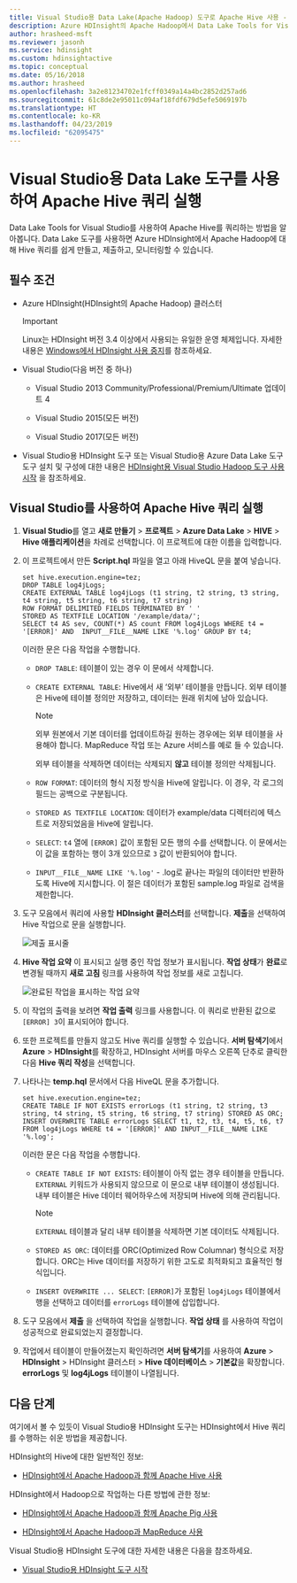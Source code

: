 ```yaml
---
title: Visual Studio용 Data Lake(Apache Hadoop) 도구로 Apache Hive 사용 - Azure HDInsight
description: Azure HDInsight의 Apache Hadoop에서 Data Lake Tools for Visual Studio를 사용하여 Apache Hive 쿼리를 실행하는 방법을 알아봅니다.
author: hrasheed-msft
ms.reviewer: jasonh
ms.service: hdinsight
ms.custom: hdinsightactive
ms.topic: conceptual
ms.date: 05/16/2018
ms.author: hrasheed
ms.openlocfilehash: 3a2e81234702e1fcff0349a14a4bc2852d257ad6
ms.sourcegitcommit: 61c8de2e95011c094af18fdf679d5efe5069197b
ms.translationtype: HT
ms.contentlocale: ko-KR
ms.lasthandoff: 04/23/2019
ms.locfileid: "62095475"
---
```

# <a name="run-apache-hive-queries-using-the-data-lake-tools-for-visual-studio"></a>Visual Studio용 Data Lake 도구를 사용하여 Apache Hive 쿼리 실행

Data Lake Tools for Visual Studio를 사용하여 Apache Hive를 쿼리하는 방법을 알아봅니다. Data Lake 도구를 사용하면 Azure HDInsight에서 Apache Hadoop에 대해 Hive 쿼리를 쉽게 만들고, 제출하고, 모니터링할 수 있습니다.

## <a id="prereq"></a>필수 조건

* Azure HDInsight(HDInsight의 Apache Hadoop) 클러스터

  > [!IMPORTANT]  
  > Linux는 HDInsight 버전 3.4 이상에서 사용되는 유일한 운영 체제입니다. 자세한 내용은 [Windows에서 HDInsight 사용 중지](../hdinsight-component-versioning.md#hdinsight-windows-retirement)를 참조하세요.

* Visual Studio(다음 버전 중 하나)

    * Visual Studio 2013 Community/Professional/Premium/Ultimate 업데이트 4

    * Visual Studio 2015(모든 버전)

    * Visual Studio 2017(모든 버전)

* Visual Studio용 HDInsight 도구 또는 Visual Studio용 Azure Data Lake 도구 도구 설치 및 구성에 대한 내용은 [HDInsight용 Visual Studio Hadoop 도구 사용 시작](apache-hadoop-visual-studio-tools-get-started.md) 을 참조하세요.

## <a id="run"></a> Visual Studio를 사용하여 Apache Hive 쿼리 실행

1. **Visual Studio**를 열고 **새로 만들기** > **프로젝트** > **Azure Data Lake** > **HIVE** > **Hive 애플리케이션**을 차례로 선택합니다. 이 프로젝트에 대한 이름을 입력합니다.

2. 이 프로젝트에서 만든 **Script.hql** 파일을 열고 아래 HiveQL 문을 붙여 넣습니다.

   ```hiveql
   set hive.execution.engine=tez;
   DROP TABLE log4jLogs;
   CREATE EXTERNAL TABLE log4jLogs (t1 string, t2 string, t3 string, t4 string, t5 string, t6 string, t7 string)
   ROW FORMAT DELIMITED FIELDS TERMINATED BY ' '
   STORED AS TEXTFILE LOCATION '/example/data/';
   SELECT t4 AS sev, COUNT(*) AS count FROM log4jLogs WHERE t4 = '[ERROR]' AND  INPUT__FILE__NAME LIKE '%.log' GROUP BY t4;
   ```

    이러한 문은 다음 작업을 수행합니다.

   * `DROP TABLE`: 테이블이 있는 경우 이 문에서 삭제합니다.

   * `CREATE EXTERNAL TABLE`: Hive에서 새 ‘외부’ 테이블을 만듭니다. 외부 테이블은 Hive에 테이블 정의만 저장하고, 데이터는 원래 위치에 남아 있습니다.

     > [!NOTE]  
     > 외부 원본에서 기본 데이터를 업데이트하길 원하는 경우에는 외부 테이블을 사용해야 합니다. MapReduce 작업 또는 Azure 서비스를 예로 들 수 있습니다.
     >
     > 외부 테이블을 삭제하면 데이터는 삭제되지 **않고** 테이블 정의만 삭제됩니다.

   * `ROW FORMAT`: 데이터의 형식 지정 방식을 Hive에 알립니다. 이 경우, 각 로그의 필드는 공백으로 구분됩니다.

   * `STORED AS TEXTFILE LOCATION`: 데이터가 example/data 디렉터리에 텍스트로 저장되었음을 Hive에 알립니다.

   * `SELECT`: `t4` 열에 `[ERROR]` 값이 포함된 모든 행의 수를 선택합니다. 이 문에서는 이 값을 포함하는 행이 3개 있으므로 `3` 값이 반환되어야 합니다.

   * `INPUT__FILE__NAME LIKE '%.log'` - .log로 끝나는 파일의 데이터만 반환하도록 Hive에 지시합니다. 이 절은 데이터가 포함된 sample.log 파일로 검색을 제한합니다.

3. 도구 모음에서 쿼리에 사용할 **HDInsight 클러스터**를 선택합니다. **제출**을 선택하여 Hive 작업으로 문을 실행합니다.

   ![제출 표시줄](./media/apache-hadoop-use-hive-visual-studio/toolbar.png)

4. **Hive 작업 요약** 이 표시되고 실행 중인 작업 정보가 표시됩니다. **작업 상태**가 **완료**로 변경될 때까지 **새로 고침** 링크를 사용하여 작업 정보를 새로 고칩니다.

   ![완료된 작업을 표시하는 작업 요약](./media/apache-hadoop-use-hive-visual-studio/jobsummary.png)

5. 이 작업의 출력을 보려면 **작업 출력** 링크를 사용합니다. 이 쿼리로 반환된 값으로 `[ERROR] 3`이 표시되어야 합니다.

6. 또한 프로젝트를 만들지 않고도 Hive 쿼리를 실행할 수 있습니다. **서버 탐색기**에서 **Azure** > **HDInsight**를 확장하고, HDInsight 서버를 마우스 오른쪽 단추로 클릭한 다음 **Hive 쿼리 작성**을 선택합니다.

7. 나타나는 **temp.hql** 문서에서 다음 HiveQL 문을 추가합니다.

   ```hiveql
   set hive.execution.engine=tez;
   CREATE TABLE IF NOT EXISTS errorLogs (t1 string, t2 string, t3 string, t4 string, t5 string, t6 string, t7 string) STORED AS ORC;
   INSERT OVERWRITE TABLE errorLogs SELECT t1, t2, t3, t4, t5, t6, t7 FROM log4jLogs WHERE t4 = '[ERROR]' AND INPUT__FILE__NAME LIKE '%.log';
   ```

    이러한 문은 다음 작업을 수행합니다.

   * `CREATE TABLE IF NOT EXISTS`: 테이블이 아직 없는 경우 테이블을 만듭니다. `EXTERNAL` 키워드가 사용되지 않으므로 이 문으로 내부 테이블이 생성됩니다. 내부 테이블은 Hive 데이터 웨어하우스에 저장되며 Hive에 의해 관리됩니다.

     > [!NOTE]  
     > `EXTERNAL` 테이블과 달리 내부 테이블을 삭제하면 기본 데이터도 삭제됩니다.

   * `STORED AS ORC`: 데이터를 ORC(Optimized Row Columnar) 형식으로 저장합니다. ORC는 Hive 데이터를 저장하기 위한 고도로 최적화되고 효율적인 형식입니다.

   * `INSERT OVERWRITE ... SELECT`: `[ERROR]`가 포함된 `log4jLogs` 테이블에서 행을 선택하고 데이터를 `errorLogs` 테이블에 삽입합니다.

8. 도구 모음에서 **제출** 을 선택하여 작업을 실행합니다. **작업 상태** 를 사용하여 작업이 성공적으로 완료되었는지 결정합니다.

9. 작업에서 테이블이 만들어졌는지 확인하려면 **서버 탐색기**를 사용하여 **Azure** > **HDInsight** > HDInsight 클러스터 > **Hive 데이터베이스** > **기본값**을 확장합니다. **errorLogs** 및 **log4jLogs** 테이블이 나열됩니다.

## <a id="nextsteps"></a>다음 단계

여기에서 볼 수 있듯이 Visual Studio용 HDInsight 도구는 HDInsight에서 Hive 쿼리를 수행하는 쉬운 방법을 제공합니다.

HDInsight의 Hive에 대한 일반적인 정보:

* [HDInsight에서 Apache Hadoop과 함께 Apache Hive 사용](hdinsight-use-hive.md)

HDInsight에서 Hadoop으로 작업하는 다른 방법에 관한 정보:

* [HDInsight에서 Apache Hadoop과 함께 Apache Pig 사용](hdinsight-use-pig.md)

* [HDInsight에서 Apache Hadoop과 MapReduce 사용](hdinsight-use-mapreduce.md)

Visual Studio용 HDInsight 도구에 대한 자세한 내용은 다음을 참조하세요.

* [Visual Studio용 HDInsight 도구 시작](apache-hadoop-visual-studio-tools-get-started.md)

[azure-purchase-options]: https://azure.microsoft.com/pricing/purchase-options/
[azure-member-offers]: https://azure.microsoft.com/pricing/member-offers/
[azure-free-trial]: https://azure.microsoft.com/pricing/free-trial/

[apache-tez]: https://tez.apache.org
[apache-hive]: https://hive.apache.org/
[apache-log4j]: https://en.wikipedia.org/wiki/Log4j
[hive-on-tez-wiki]: https://cwiki.apache.org/confluence/display/Hive/Hive+on+Tez
[import-to-excel]: https://azure.microsoft.com/documentation/articles/hdinsight-connect-excel-power-query/


[hdinsight-use-oozie]: hdinsight-use-oozie-linux-mac.md



[hdinsight-storage]: hdinsight-hadoop-use-blob-storage.md

[hdinsight-provision]: hdinsight-hadoop-provision-linux-clusters.md
[hdinsight-submit-jobs]:submit-apache-hadoop-jobs-programmatically.md
[hdinsight-upload-data]: hdinsight-upload-data.md
[hdinsight-get-started]:apache-hadoop-linux-tutorial-get-started.md

[powershell-here-strings]: https://technet.microsoft.com/library/ee692792.aspx

[image-hdi-hive-powershell]: ./media/hdinsight-use-hive/HDI.HIVE.PowerShell.png
[img-hdi-hive-powershell-output]: ./media/hdinsight-use-hive/HDI.Hive.PowerShell.Output.png
[image-hdi-hive-architecture]: ./media/hdinsight-use-hive/HDI.Hive.Architecture.png
